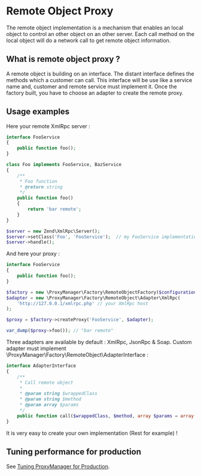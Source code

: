 # Remote Object Proxy

The remote object implementation is a mechanism that enables an local object to control an other object on an other server.
Each call method on the local object will do a network call to get remote object information.

## What is remote object proxy ?

A remote object is building on an interface. The distant interface defines the methods which a customer can call. This interface
will be use like a service name and, customer and remote service must implement it. Once the factory built, you have to
choose an adapter to create the remote proxy.

## Usage examples

Here your remote XmlRpc server :

```php
interface FooService
{
    public function foo();
}

class Foo implements FooService, BazService
{
    /**
     * Foo function
     * @return string
     */
    public function foo()
    {
        return 'bar remote';
    }
}

$server = new Zend\XmlRpc\Server();
$server->setClass('Foo', 'FooService');  // my FooService implementation
$server->handle();
```

And here your proxy :

```php
interface FooService
{
    public function foo();
}

$factory = new \ProxyManager\Factory\RemoteObjectFactory($configuration);
$adapter = new \ProxyManager\Factory\RemoteObject\Adapter\XmlRpc(
    'http://127.0.0.1/xmlrpc.php' // your XmlRpc host
);

$proxy = $factory->createProxy('FooService', $adapter);

var_dump($proxy->foo()); // "bar remote"
```

Three adapters are available by default : XmlRpc, JsonRpc & Soap. Custom adapter must implement \ProxyManager\Factory\RemoteObject\AdapterInterface :

```php
interface AdapterInterface
{
    /**
     * Call remote object
     *
     * @param string $wrappedClass
     * @param string $method
     * @param array $params
     */
    public function call($wrappedClass, $method, array $params = array());
}
```

It is very easy to create your own implementation (Rest for example) !

## Tuning performance for production

See [Tuning ProxyManager for Production](https://github.com/Ocramius/ProxyManager/blob/master/docs/tuning-for-production.md).
